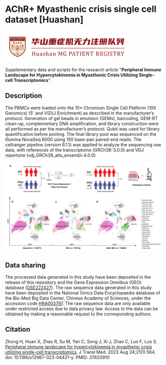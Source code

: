 # AChR+ Myasthenic crisis single cell dataset [Huashan]

<img src="https://github.com/Hirriririir/Myasthenic-Crisis-Single-Cell/blob/main/tag.png" width="400px">

Supplementary data and scripts for the research article "**Peripheral Immune Landscape for Hypercytokinemia in Myasthenic Crisis Utilizing Single-cell Transcriptomics**".



## Description

The PBMCs were loaded onto the 10× Chromium Single Cell Platform (10X Genomics) (5' and V(D)J Enrichment) as described in the manufacturer’s protocol. Generation of gel beads in emulsion (GEMs), barcoding, GEM-RT clean-up, complementary DNA amplification, and library construction were all performed as per the manufacturer’s protocol. Qubit was used for library quantification before pooling. The final library pool was sequenced on the Illumina NovaSeq 6000 using 150 base-pair paired-end reads. The cellranger pipeline (version 6.1.1) was applied to analyze the sequencing raw data, with references of the transcriptome (GRCh38-3.0.0) and VDJ repertoire (vdj_GRCh38_alts_ensembl-4.0.0). 

<img src="https://github.com/Hirriririir/Myasthenic-Crisis-Single-Cell/blob/main/flowchart_01.png" width="800px">

## Data sharing

The processed data generated in this study have been deposited in the release of this repository and the Gene Expression Omnibus (GEO) database ([GSE222427](https://www.ncbi.nlm.nih.gov/geo/query/acc.cgi?acc=GSE222427)). The raw sequence data generated in this study have been deposited in the National Omics Data Encyclopaedia database of the Bio-Med Big Data Center, Chinese Academy of Sciences, under the accession code [HRA003797](https://ngdc.cncb.ac.cn/gsa-human/browse/HRA003797). The raw sequence data are only available under restricted access due to data privacy law. Access to the data can be obtained by making a reasonable request to the corresponding authors.

## Citation

Zhong H, Huan X, Zhao R, Su M, Yan C, Song J, Xi J, Zhao C, Luo F, Luo S. [Peripheral immune landscape for hypercytokinemia in myasthenic crisis utilizing single-cell transcriptomics](https://pubmed.ncbi.nlm.nih.gov/37620910). J Transl Med. 2023 Aug 24;21(1):564. doi: 10.1186/s12967-023-04421-y. PMID: 37620910
